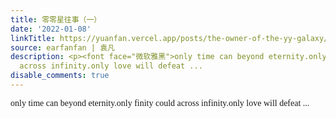 ```yaml
---
title: 零零星往事（一）
date: '2022-01-08'
linkTitle: https://yuanfan.vercel.app/posts/the-owner-of-the-yy-galaxy/
source: earfanfan | 袁凡
description: <p><font face="微软雅黑">only time can beyond eternity.only finity could
  across infinity.only love will defeat ...
disable_comments: true
---
```

<p><font face="微软雅黑">only time can beyond eternity.only finity could across infinity.only love will defeat ...